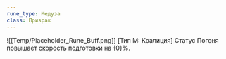 ```yaml
---
rune_type: Медуза
class: Призрак
---
```

![[Temp/Placeholder_Rune_Buff.png]]
[Тип М: Коалиция] Статус Погоня повышает скорость подготовки на {0}%.
